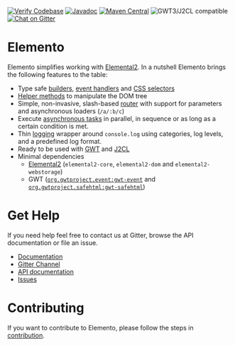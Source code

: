 [![Verify Codebase](https://github.com/hal/elemento/actions/workflows/verify.yml/badge.svg)](https://github.com/hal/elemento/actions/workflows/verify.yml) [![Javadoc](https://img.shields.io/badge/JavaDoc-Online-green)](https://hal.github.io/elemento/apidocs/) [![Maven Central](https://img.shields.io/maven-central/v/org.jboss.elemento/elemento-core)](https://search.maven.org/search?q=g:org.jboss.elemento%20AND%20a:elemento-core) ![GWT3/J2CL compatible](https://img.shields.io/badge/GWT3/J2CL-compatible-brightgreen.svg) [![Chat on Gitter](https://badges.gitter.im/hal/elemento.svg)](https://gitter.im/hal/elemento)

# Elemento

Elemento simplifies working with [Elemental2](https://github.com/google/elemental2). In a nutshell Elemento brings the following features to the table:

- Type safe [builders](https://hal-console.gitbook.io/elemento/builder-api), [event handlers](https://hal-console.gitbook.io/elemento/event-handlers) and [CSS selectors](https://hal-console.gitbook.io/elemento/selectors)
- [Helper methods](https://hal-console.gitbook.io/elemento/dom) to manipulate the DOM tree
- Simple, non-invasive, slash-based [router](https://hal-console.gitbook.io/elemento/router) with support for parameters and asynchronous loaders (`/a/:b/c`)
- Execute [asynchronous tasks](https://hal-console.gitbook.io/elemento/flow) in parallel, in sequence or as long as a certain condition is met.
- Thin [logging](https://hal-console.gitbook.io/elemento/logger) wrapper around `console.log` using categories, log levels, and a predefined log format.
- Ready to be used with [GWT](https://www.gwtproject.org/) and [J2CL](https://github.com/google/j2cl)
- Minimal dependencies
    - [Elemental2](https://github.com/google/elemental2) (`elemental2-core`, `elemental2-dom` and `elemental2-webstorage`)
    - GWT ([`org.gwtproject.event:gwt-event`](https://github.com/gwtproject/gwt-event)
      and [`org.gwtproject.safehtml:gwt-safehtml`](https://github.com/gwtproject/gwt-safehtml))

# Get Help

If you need help feel free to contact us at Gitter, browse the API documentation or file an issue.

- [Documentation](https://hal-console.gitbook.io/elemento/)
- [Gitter Channel](https://gitter.im/hal/elemento)
- [API documentation](https://hal.github.io/elemento/apidocs/)
- [Issues](https://github.com/hal/elemento/issues)

# Contributing

If you want to contribute to Elemento, please follow the steps in [contribution](CONTRIBUTING.md).
